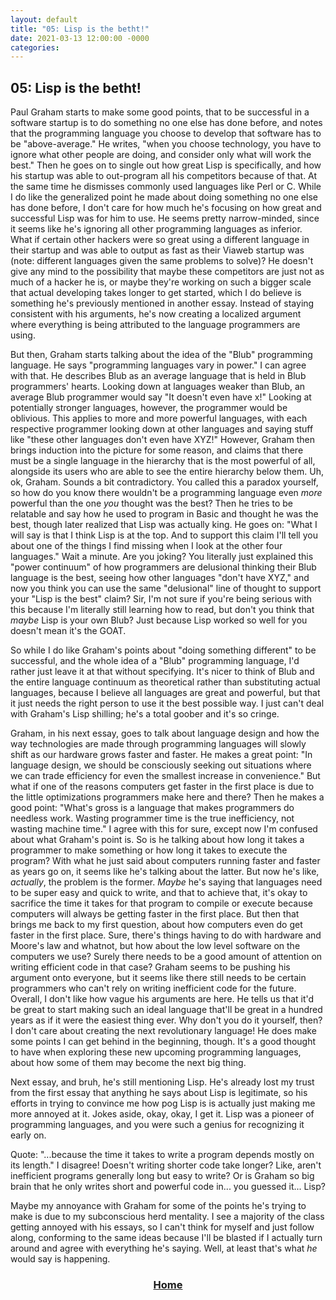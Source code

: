 ```yaml
---	
layout: default	
title: "05: Lisp is the betht!"	
date: 2021-03-13 12:00:00 -0000	
categories:	
---
```


## 05: Lisp is the betht!

Paul Graham starts to make some good points, that to be successful in a software startup is to do something no one else has done before, and notes that the programming language you choose to develop that software has to be "above-average." He writes, "when you choose technology, you have to ignore what other people are doing, and consider only what will work the best." Then he goes on to single out how great Lisp is specifically, and how his startup was able to out-program all his competitors because of that. At the same time he dismisses commonly used languages like Perl or C. While I do like the generalized point he made about doing something no one else has done before, I don't care for how much he's focusing on how great and successful Lisp was for him to use. He seems pretty narrow-minded, since it seems like he's ignoring all other programming languages as inferior. What if certain other hackers were so great using a different language in their startup and was able to output as fast as their Viaweb startup was (note: different languages given the same problems to solve)? He doesn't give any mind to the possibility that maybe these competitors are just not as much of a hacker he is, or maybe they're working on such a bigger scale that actual developing takes longer to get started, which I do believe is something he's previously mentioned in another essay. Instead of staying consistent with his arguments, he's now creating a localized argument where everything is being attributed to the language programmers are using.

But then, Graham starts talking about the idea of the "Blub" programming language. He says "programming languages vary in power." I can agree with that. He describes Blub as an average language that is held in Blub programmers' hearts. Looking down at languages weaker than Blub, an average Blub programmer would say "It doesn't even have x!" Looking at potentially stronger languages, however, the programmer would be oblivious. This applies to more and more powerful languages, with each respective programmer looking down at other languages and saying stuff like "these other languages don't even have XYZ!" However, Graham then brings induction into the picture for some reason, and claims that there must be a single language in the hierarchy that is the most powerful of all, alongside its users who are able to see the entire hierarchy below them. Uh, ok, Graham. Sounds a bit contradictory. You called this a paradox yourself, so how do you know there wouldn't be a programming language even _more_ powerful than the one _you_ thought was the best? Then he tries to be relatable and say how he used to program in Basic and thought he was the best, though later realized that Lisp was actually king. He goes on: "What I will say is that I think Lisp is at the top. And to support this claim I'll tell you about one of the things I find missing when I look at the other four languages." Wait a minute. Are you joking? You literally just explained this "power continuum" of how programmers are delusional thinking their Blub language is the best, seeing how other languages "don't have XYZ," and now you think you can use the same "delusional" line of thought to support your "Lisp is the best" claim? Sir, I'm not sure if you're being serious with this because I'm literally still learning how to read, but don't you think that _maybe_ Lisp is your own Blub? Just because Lisp worked so well for you doesn't mean it's the GOAT.

So while I do like Graham's points about "doing something different" to be successful, and the whole idea of a "Blub" programming language, I'd rather just leave it at that without specifying. It's nicer to think of Blub and the entire language continuum as theoretical rather than substituting actual languages, because I believe all languages are great and powerful, but that it just needs the right person to use it the best possible way. I just can't deal with Graham's Lisp shilling; he's a total goober and it's so cringe.

Graham, in his next essay, goes to talk about language design and how the way technologies are made through programming languages will slowly shift as our hardware grows faster and faster. He makes a great point: "In language design, we should be consciously seeking out situations where we can trade efficiency for even the smallest increase in convenience." But what if one of the reasons computers get faster in the first place is due to the little optimizations programmers make here and there? Then he makes a good point: "What's gross is a language that makes programmers do needless work. Wasting programmer time is the true inefficiency, not wasting machine time." I agree with this for sure, except now I'm confused about what Graham's point is. So is he talking about how long it takes a programmer to make something or how long it takes to execute the program? With what he just said about computers running faster and faster as years go on, it seems like he's talking about the latter. But now he's like, _actually_, the problem is the former. _Maybe_ he's saying that languages need to be super easy and quick to write, and that to achieve that, it's okay to sacrifice the time it takes for that program to compile or execute because computers will always be getting faster in the first place. But then that brings me back to my first question, about how computers even do get faster in the first place. Sure, there's things having to do with hardware and Moore's law and whatnot, but how about the low level software on the computers we use? Surely there needs to be a good amount of attention on writing efficient code in that case? Graham seems to be pushing his argument onto everyone, but it seems like there still needs to be certain programmers who can't rely on writing inefficient code for the future. Overall, I don't like how vague his arguments are here. He tells us that it'd be great to start making such an ideal language that'll be great in a hundred years as if it were the easiest thing ever. Why don't you do it yourself, then? I don't care about creating the next revolutionary language! He does make some points I can get behind in the beginning, though. It's a good thought to have when exploring these new upcoming programming languages, about how some of them may become the next big thing.

Next essay, and bruh, he's still mentioning Lisp. He's already lost my trust from the first essay that anything he says about Lisp is legitimate, so his efforts in trying to convince me how pog Lisp is is actually just making me more annoyed at it. Jokes aside, okay, okay, I get it. Lisp was a pioneer of programming languages, and you were such a genius for recognizing it early on.

Quote: "...because the time it takes to write a program depends mostly on its length." I disagree! Doesn't writing shorter code take longer? Like, aren't inefficient programs generally long but easy to write? Or is Graham so big brain that he only writes short and powerful code in... you guessed it... Lisp? 

Maybe my annoyance with Graham for some of the points he's trying to make is due to my subconscious herd mentality. I see a majority of the class getting annoyed with his essays, so I can't think for myself and just follow along, conforming to the same ideas because I'll be blasted if I actually turn around and agree with everything he's saying. Well, at least that's what _he_ would say is happening.

### [<center>Home</center>](https://nuolong.github.io/hacker-blog/)
